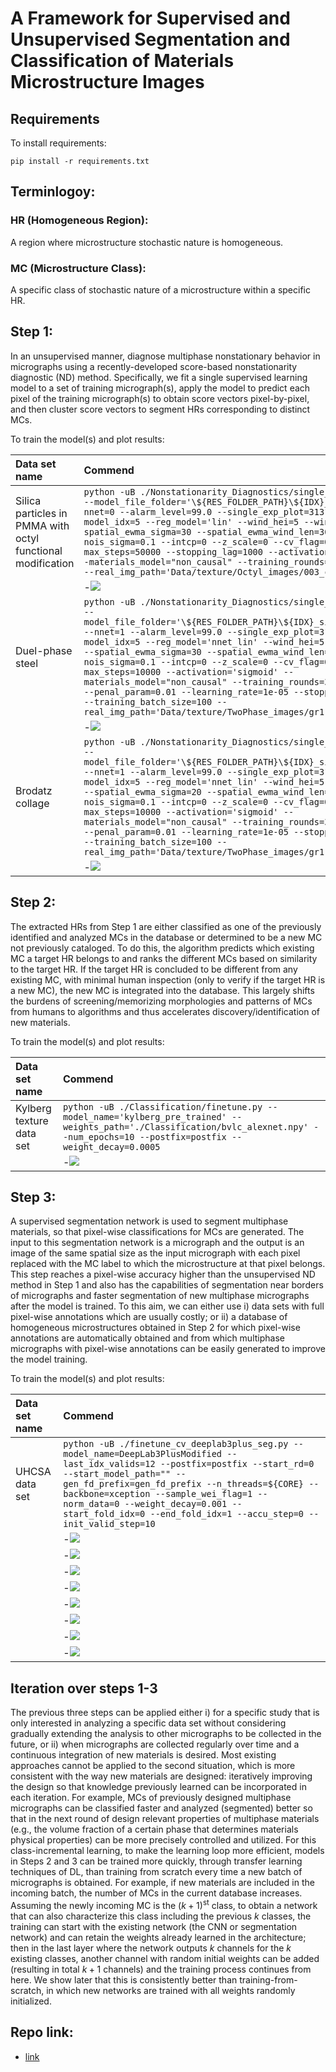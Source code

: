 # A Framework for Supervised and Unsupervised Segmentation and Classification of Materials Microstructure Images

## Requirements

To install requirements:

```setup
pip install -r requirements.txt
```

## Terminlogoy:
### HR (Homogeneous Region):
A region where microstructure stochastic nature is homogeneous.
### MC (Microstructure Class): 
A specific class of stochastic nature of a microstructure within a specific HR.

## Step 1: 
In an unsupervised manner, diagnose multiphase nonstationary behavior in micrographs using a recently-developed score-based nonstationarity diagnostic (ND) method. Specifically, we fit a single supervised learning model to a set of training micrograph(s), apply the model to predict each pixel of the training micrograph(s) to obtain score vectors pixel-by-pixel, and then cluster score vectors to segment HRs corresponding to distinct MCs.

To train the model(s) and plot results:

| Data set name         | Commend  |
| :------------------ | :---------------- |
| Silica particles in PMMA with octyl functional modification   |     `python -uB ./Nonstationarity_Diagnostics/single_sim_call.py --model_file_folder='\${RES_FOLDER_PATH}\${IDX}_sim_reg/' --nnet=0 --alarm_level=99.0 --single_exp_plot=3131 --model_idx=5 --reg_model='lin' --wind_hei=5 --wind_wid=5 --spatial_ewma_sigma=30 --spatial_ewma_wind_len=30 --nois_sigma=0.1 --intcp=0 --z_scale=0 --cv_flag=0 --max_steps=50000 --stopping_lag=1000 --activation='sigmoid' --materials_model="non_causal" --training_rounds=1 --n_comp=2 --real_img_path='Data/texture/Octyl_images/003_cropped.tif'`         |
||-![](Experiments/Octyl_examples/figures/0524203001_sim_reg_no_cv_non_causal_retro/3D_score_clustering_dr_cl_plots_3_sim_real_reg_2d_score_retro_1e-08_loc_info.png)|
|Duel-phase steel | `python -uB ./Nonstationarity_Diagnostics/single_sim_call.py --model_file_folder='\${RES_FOLDER_PATH}\${IDX}_sim_reg_nnet/' --nnet=1 --alarm_level=99.0 --single_exp_plot=3131 --model_idx=5 --reg_model='nnet_lin' --wind_hei=5 --wind_wid=5 --spatial_ewma_sigma=30 --spatial_ewma_wind_len=30 --nois_sigma=0.1 --intcp=0 --z_scale=0 --cv_flag=0 --max_steps=10000 --activation='sigmoid' --materials_model="non_causal" --training_rounds=3 --n_comp=2 --penal_param=0.01 --learning_rate=1e-05 --stopping_lag=1000 --training_batch_size=100 --real_img_path='Data/texture/TwoPhase_images/gr1.jpg'`|
||-![](Experiments/Dual_phase_examples/figures/0526204001_sim_reg_nnet_no_cv_non_causal_retro/3D_score_clustering_dr_cl_plots_3_sim_real_reg_2d_score_retro_0_01_loc_info.png)|
|Brodatz collage | `python -uB ./Nonstationarity_Diagnostics/single_sim_call.py --model_file_folder='\${RES_FOLDER_PATH}\${IDX}_sim_reg_nnet/' --nnet=1 --alarm_level=99.0 --single_exp_plot=3131 --model_idx=5 --reg_model='nnet_lin' --wind_hei=5 --wind_wid=5 --spatial_ewma_sigma=20 --spatial_ewma_wind_len=20 --nois_sigma=0.1 --intcp=0 --z_scale=0 --cv_flag=0 --max_steps=10000 --activation='sigmoid' --materials_model="non_causal" --training_rounds=3 --n_comp=2 --penal_param=0.01 --learning_rate=1e-05 --stopping_lag=1000 --training_batch_size=100 --real_img_path='Data/texture/TwoPhase_images/gr1.jpg'`|
||-![](Experiments/Brodatz_examples/0512313002_sim_reg_nnet_no_cv_non_causal_retro/3D_score_clustering_dr_cl_plots_3_sim_real_reg_2d_score_retro_0_01_loc_info.png)|



## Step 2:
The extracted HRs from Step 1 are either classified as one of the previously identified and analyzed MCs in the database or determined to be a new MC not previously cataloged. To do this, the algorithm predicts which existing MC a target HR belongs to and ranks the different MCs based on similarity to the target HR. If the target HR is concluded to be different from any existing MC, with minimal human inspection (only to verify if the target HR is a new MC), the new MC is integrated into the database. This largely shifts the burdens of screening/memorizing morphologies and patterns of MCs from humans to algorithms and thus accelerates discovery/identification of new materials.

To train the model(s) and plot results:

| Data set name         | Commend  |
| :------------------ | :---------------- |
| Kylberg texture data set| `python -uB ./Classification/finetune.py --model_name='kylberg_pre_trained' --weights_path='./Classification/bvlc_alexnet.npy' --num_epochs=10 --postfix=postfix --weight_decay=0.0005` |
||-![](Experiments/Kylberg_examples/20210529_Kylberg_cla/figures/kylberg_cla_kylberg_pre_trained/AlexNet_seg_res_testing.png)|



## Step 3:
A supervised segmentation network is used to segment multiphase materials, so that pixel-wise classifications for MCs are generated. The input to this segmentation network is a micrograph and the output is an image of the same spatial size as the input micrograph with each pixel replaced with the MC label to which the microstructure at that pixel belongs. This step reaches a pixel-wise accuracy higher than the unsupervised ND method in Step 1 and also has the capabilities of segmentation near borders of micrographs and faster segmentation of new multiphase micrographs after the model is trained. To this aim, we can either use i) data sets with full pixel-wise annotations which are usually costly; or ii) a database of homogeneous microstructures obtained in Step 2 for which pixel-wise annotations are automatically obtained and from which multiphase micrographs with pixel-wise annotations can be easily generated to improve the model training.

To train the model(s) and plot results:

| Data set name         | Commend  |
| :------------------ | :---------------- |
| UHCSA data set| `python -uB ./finetune_cv_deeplab3plus_seg.py --model_name=DeepLab3PlusModified --last_idx_valids=12 --postfix=postfix --start_rd=0 --start_model_path="" --gen_fd_prefix=gen_fd_prefix --n_threads=${CORE} --backbone=xception --sample_wei_flag=1 --norm_data=0 --weight_decay=0.001 --start_fold_idx=0 --end_fold_idx=1 --accu_step=0 --init_valid_step=10` |
||-![](Experiments/UHCSA_seg_examples/20210701_uhcs_data/figures/uhcs_wei_modified_brodatz_pp1_4_half_pow_pad_rot_all_bs_32_wd_10_lr_1_no_bd_uhcs_wei_modified_brodatz_pp1_4_half_pow_pad_vr_20_no_bd/cv_fold_0/rd_0_ep_3_train_10240_valid_109.png)|
||-![](Experiments/UHCSA_seg_examples/20210701_uhcs_data/figures/uhcs_wei_modified_brodatz_pp1_4_half_pow_pad_rot_all_bs_32_wd_10_lr_1_no_bd_uhcs_wei_modified_brodatz_pp1_4_half_pow_pad_vr_20_no_bd/cv_fold_0/rd_0_ep_3_train_10240_valid_ol_109.png)|
||-![](Experiments/UHCSA_seg_examples/20210701_uhcs_data/figures/uhcs_wei_modified_brodatz_pp1_4_half_pow_pad_rot_all_bs_32_wd_10_lr_1_no_bd_uhcs_wei_modified_brodatz_pp1_4_half_pow_pad_vr_20_no_bd/cv_fold_0/rd_0_ep_3_train_10240_valid_102.png)|
||-![](Experiments/UHCSA_seg_examples/20210701_uhcs_data/figures/uhcs_wei_modified_brodatz_pp1_4_half_pow_pad_rot_all_bs_32_wd_10_lr_1_no_bd_uhcs_wei_modified_brodatz_pp1_4_half_pow_pad_vr_20_no_bd/cv_fold_0/rd_0_ep_3_train_10240_valid_ol_102.png)|
||-![](Experiments/UHCSA_seg_examples/20210701_uhcs_data/figures/uhcs_wei_modified_brodatz_pp1_4_half_pow_pad_rot_all_bs_32_wd_10_lr_1_no_bd_uhcs_wei_modified_brodatz_pp1_4_half_pow_pad_vr_20_no_bd/cv_fold_0/rd_0_ep_3_train_10240_valid_103.png)|
||-![](Experiments/UHCSA_seg_examples/20210701_uhcs_data/figures/uhcs_wei_modified_brodatz_pp1_4_half_pow_pad_rot_all_bs_32_wd_10_lr_1_no_bd_uhcs_wei_modified_brodatz_pp1_4_half_pow_pad_vr_20_no_bd/cv_fold_0/rd_0_ep_3_train_10240_valid_ol_103.png)|
||-![](Experiments/UHCSA_seg_examples/20210701_uhcs_data/figures/uhcs_wei_modified_brodatz_pp1_4_half_pow_pad_rot_all_bs_32_wd_10_lr_1_no_bd_uhcs_wei_modified_brodatz_pp1_4_half_pow_pad_vr_20_no_bd/cv_fold_0/rd_0_ep_3_train_10240_valid_16.png)|
||-![](Experiments/UHCSA_seg_examples/20210701_uhcs_data/figures/uhcs_wei_modified_brodatz_pp1_4_half_pow_pad_rot_all_bs_32_wd_10_lr_1_no_bd_uhcs_wei_modified_brodatz_pp1_4_half_pow_pad_vr_20_no_bd/cv_fold_0/rd_0_ep_3_train_10240_valid_ol_16.png)|


## Iteration over steps 1-3
The previous three steps can be applied either i) for a specific study that is only interested in analyzing a specific data set without considering gradually extending the analysis to other micrographs to be collected in the future, or ii) when micrographs are collected regularly over time and a continuous integration of new materials is desired. Most existing approaches cannot be applied to the second situation, which is more consistent with the way new materials are designed: iteratively improving the design so that knowledge previously learned can be incorporated in each iteration. For example, MCs of previously designed multiphase micrographs can be classified faster and analyzed (segmented) better so that in the next round of design relevant properties of multiphase materials (e.g., the volume fraction of a certain phase that determines materials physical properties) can be more precisely controlled and utilized. For this class-incremental learning, to make the learning loop more efficient, models in Steps 2 and 3 can be trained more quickly, through transfer learning techniques of DL, than training from scratch every time a new batch of micrographs is obtained. For example, if new materials are included in the incoming batch, the number of MCs in the current database increases. Assuming the newly incoming MC is the $(k+1)^{\mathrm{st}}$ class, to obtain a network that can also characterize this class including the previous $k$ classes, the training can start with the existing network (the CNN or segmentation network) and can retain the weights already learned in the architecture; then in the last layer where the network outputs $k$ channels for the $k$ existing classes, another channel with random initial weights can be added (resulting in total $k+1$ channels) and the training process continues from here. We show later that this is consistently better than training-from-scratch, in which new networks are trained with all weights randomly initialized.

## Repo link:
- [link](https://github.com/mxxgkz/score_based_segmentation.git)
